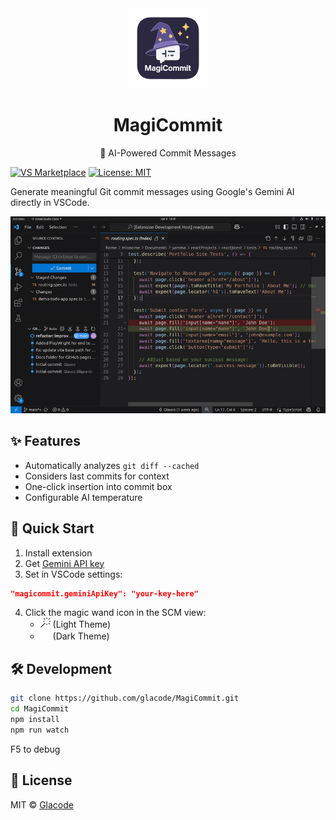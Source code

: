 <div align="center">
  <img src="resources/mage-hat.png" width="128" alt="MagiCommit Logo">
  <h1>MagiCommit</h1>
  <p>🧙 AI-Powered Commit Messages </p>
</div>

[![VS Marketplace](https://img.shields.io/visual-studio-marketplace/v/glacode.magicommit?label=Marketplace&logo=visual-studio-code)](https://marketplace.visualstudio.com/items?itemName=glacode.magicommit)
[![License: MIT](https://img.shields.io/badge/License-MIT-blue.svg)](LICENSE)

Generate meaningful Git commit messages using Google's Gemini AI directly in VSCode.

![Demo GIF](resources/demo.gif)

## ✨ Features
- Automatically analyzes `git diff --cached`
- Considers last commits for context
- One-click insertion into commit box
- Configurable AI temperature

## 🚀 Quick Start
1. Install extension
2. Get [Gemini API key](https://ai.google.dev/)
3. Set in VSCode settings:
```json
"magicommit.geminiApiKey": "your-key-here"
```
4. Click the magic wand icon in the SCM view:
   - <img src="resources/light/wand.png" width="16" alt="MagiCommit Logo"> (Light Theme)
   - <img src="resources/dark/wand.png" width="16" alt="MagiCommit Logo"> (Dark Theme)

## 🛠 Development
```bash
git clone https://github.com/glacode/MagiCommit.git
cd MagiCommit
npm install
npm run watch
```
F5 to debug

## 📜 License
MIT © [Glacode](https://github.com/glacode)